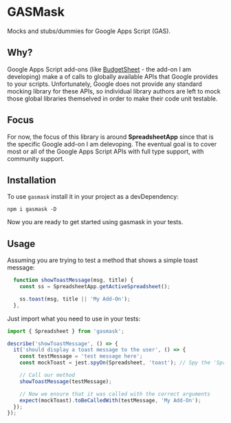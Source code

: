 # GASMask

Mocks and stubs/dummies for Google Apps Script (GAS).

## Why?

Google Apps Script add-ons (like [BudgetSheet](https://www.budgetsheet.net) - the add-on I am developing) make a of
calls to globally available APIs that Google provides to your scripts. Unfortunately, Google does not provide any
standard mocking library for these APIs, so individual library authors are left to mock those global libraries
themselved in order to make their code unit testable.

## Focus

For now, the focus of this library is around **SpreadsheetApp** since that is the specific Google add-on I am
delevoping. The eventual goal is to cover most or all of the Google Apps Script APIs with full type support, with
community support.

## Installation

To use `gasmask` install it in your project as a devDependency:

```
npm i gasmask -D
```

Now you are ready to get started using gasmask in your tests.

## Usage

Assuming you are trying to test a method that shows a simple toast message:

```javascript
  function showToastMessage(msg, title) {
    const ss = SpreadsheetApp.getActiveSpreadsheet();

    ss.toast(msg, title || 'My Add-On');
  },
```

Just import what you need to use in your tests:

```javascript
import { Spreadsheet } from 'gasmask';

describe('showToastMessage', () => {
  it('should display a toast message to the user', () => {
    const testMessage = 'test message here';
    const mockToast = jest.spyOn(Spreadsheet, 'toast'); // Spy the 'Spreadsheet.toast' method to ensure it gets called

    // Call our method
    showToastMessage(testMessage);

    // Now we ensure that it was called with the correct arguments
    expect(mockToast).toBeCalledWith(testMessage, 'My Add-On');
  });
});
```
